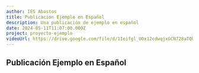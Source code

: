 ```yaml
---
author: IES Abastos
title: Publicacion Ejemplo en Español
description: Una publicación de ejemplo en español
date: 2024-05-11T11:07:00.000Z
project: proyecto-ejemplo
videoUrl: https://drive.google.com/file/d/1Ieifgl_U0x12cdwqjxGCN728aTQU-u4s/view?usp=sharing
---
```


## Publicación Ejemplo en Español

